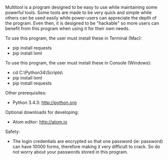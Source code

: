 Multitool is a program designed to be easy to use while maintaining some powerful tools. Some tools are made to be very quick and simple while others can be used easily while power-users can appreciate the depth of the program. Even then, it is designed to be "hackable" so more users can benefit from this program when using it for their own needs.

To use this program, the user must install these in Terminal (Mac):

 - pip install requests
 - pip install lxml

To use this program, the user must install these in Console (Windows):

 - cd C:\Python34\Scripts\
 - pip install lxml
 - pip install requests

Other prerequisites:

 - Python 3.4.3: http://python.org

Optional downloads for developing:

 - Atom editor: http://atom.io

Safety:
 - The login credentials are encrypted so that one password (ie: password) can have 10000 forms, therefore making it very difficult to crack. So do not worry about your passwords stored in this program.
